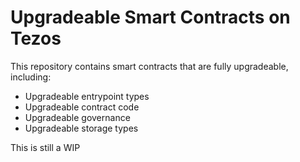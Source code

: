 # Upgradeable Smart Contracts on Tezos

This repository contains smart contracts that are fully upgradeable, including:
- Upgradeable entrypoint types
- Upgradeable contract code 
- Upgradeable governance 
- Upgradeable storage types 

This is still a WIP